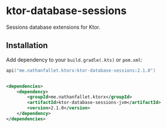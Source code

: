 # ktor-database-sessions

Sessions database extensions for Ktor.

## Installation

Add dependency to your `build.gradle(.kts)` or `pom.xml`:

```kotlin
api("me.nathanfallet.ktorx:ktor-database-sessions:2.1.0")
```

```xml

<dependencies>
    <dependency>
        <groupId>me.nathanfallet.ktorx</groupId>
        <artifactId>ktor-database-sessions-jvm</artifactId>
        <version>2.1.0</version>
    </dependency>
</dependencies>
```
